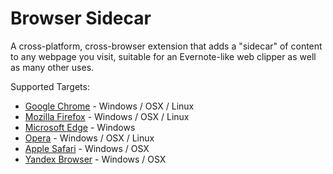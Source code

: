 # Browser Sidecar

A cross-platform, cross-browser extension that adds a "sidecar" of content to any webpage you visit, suitable for an Evernote-like web clipper as well as many other uses.

Supported Targets:
* [Google Chrome](https://en.wikipedia.org/wiki/Google_Chrome) - Windows / OSX / Linux
* [Mozilla Firefox](https://en.wikipedia.org/wiki/Firefox) - Windows / OSX / Linux
* [Microsoft Edge](https://en.wikipedia.org/wiki/Microsoft_Edge) - Windows
* [Opera](https://en.wikipedia.org/wiki/Opera_%28web_browser%29) - Windows / OSX / Linux
* [Apple Safari](https://en.wikipedia.org/wiki/Safari_%28web_browser%29) - Windows / OSX
* [Yandex Browser](https://en.wikipedia.org/wiki/Yandex_Browser) - Windows / OSX